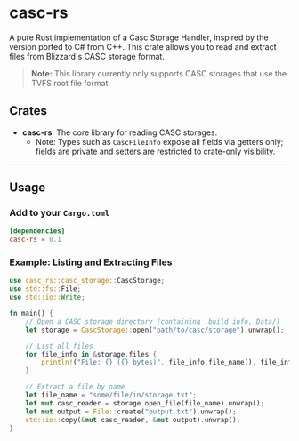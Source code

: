 # casc-rs

A pure Rust implementation of a Casc Storage Handler, inspired by the version ported to C# from C++.
This crate allows you to read and extract files from Blizzard's CASC storage format.

> **Note:** This library currently only supports CASC storages that use the TVFS root file format.

## Crates

- **casc-rs**: The core library for reading CASC storages.
    - Note: Types such as `CascFileInfo` expose all fields via getters only; fields are private and setters are restricted to crate-only visibility.

---

## Usage

### Add to your `Cargo.toml`

```toml
[dependencies]
casc-rs = 0.1
```

### Example: Listing and Extracting Files

```rust
use casc_rs::casc_storage::CascStorage;
use std::fs::File;
use std::io::Write;

fn main() {
    // Open a CASC storage directory (containing .build.info, Data/)
    let storage = CascStorage::open("path/to/casc/storage").unwrap();

    // List all files
    for file_info in &storage.files {
        println!("File: {} ({} bytes)", file_info.file_name(), file_info.file_size());
    }

    // Extract a file by name
    let file_name = "some/file/in/storage.txt";
    let mut casc_reader = storage.open_file(file_name).unwrap();
    let mut output = File::create("output.txt").unwrap();
    std::io::copy(&mut casc_reader, &mut output).unwrap();
}
```
